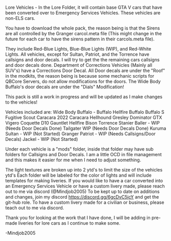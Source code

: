 Lore Vehicles -
In the Lore Folder, it will contain base GTA V cars
that have been converted over to Emergency Services Vehicles.
These vehicles are non-ELS cars.

You have to download the whole pack, the reason being is that the Sirens are all controlled by the Granger carcol.meta file (This might change in the future for 
each car to have the sirens pattern in their carcols.meta file).

They include Red-Blue Lights, Blue-Blue Lights (WIP), and Red-White Lights.
All vehicles, except for Sultan, Patriot, and the Torrence have callsigns and door decals. I will try to get the the remaining cars callsigns and door decals done.
Department of Corrections Vehicles (Mainly all SUV's) have a Corrections Door Decal. All Door decals are under the "Roof" in the modkits, the reason being is because
some mechanic scripts for QBCore Servers, do not allow modifications for the doors. The Wide Body Buffalo's door decals are under the "Dials" Modification!

This pack is still a work in progress and will be updated as I make changes to the vehicles!

Vehicles included are:
Wide Body Buffalo - Buffalo Hellfire
Buffalo
Buffalo S
Fugitive
Scout
Caracara
2022 Caracara
Hellhound Gresley
Dominator GTX
Vigero
Coquette D10
Gauntlet Hellfire
Bison
Torrence
Stanier
Baller - WIP (Needs Door Decals Done)
Tailgater WIP (Needs Door Decals Done)
Kuruma
Sultan - WIP (Not Started)
Granger
Patriot - WIP (Needs Callsigns/Door Decals)
Jackel - WIP (Not Started)

Under each vehicle is a "mods" folder, inside that folder may have sub folders for Callsigns and Door Decals. I am a little OCD in file management and this makes it easier for me when I need to adjust something.

The light textures are broken up into 2 ytd's to limit the size of the vehicles ytd's
Each folder will be labeled for the color of lights and will include templates for making liveries.
If you would like to have a car converted into an Emergency Services Vehicle or have a custom livery made, please reach out to me via discord (@Mindjob2005)
To be kept up to date on additions and changes, join my discord https://discord.gg/6gcDvC5jcY and get the git-hub role.
To have a custom livery made for a civilian or business, please teach out to me via discord.

Thank you for looking at the work that I have done, I will be adding in pre-made liveries for lore cars as I continue to make some.

-Mindjob2005
